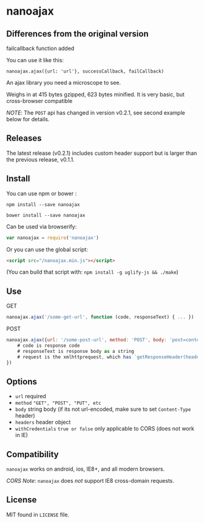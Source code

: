 nanoajax
========

## Differences from the original version

failcallback  function added

You can use it like this:

```
nanoajax.ajax({url: 'url'}, successCallback, failCallback)
```

An ajax library you need a microscope to see.

Weighs in at 415 bytes gzipped, 623 bytes minified. It is very basic, but cross-browser compatible

_NOTE_: The `POST` api has changed in version v0.2.1, see second example below for details.

## Releases

The latest release (v0.2.1) includes custom header support but is larger than the previous release, v0.1.1.

## Install

You can use npm or bower :

```
npm install --save nanoajax
```

```
bower install --save nanoajax
```

Can be used via browserify:

```javascript
var nanoajax = require('nanoajax')
```

Or you can use the global script:

```html
<script src="/nanoajax.min.js"></script>
```

(You can build that script with: `npm install -g uglify-js && ./make`)

## Use

GET

```javascript
nanoajax.ajax('/some-get-url', function (code, responseText) { ... })
```

POST

```javascript
nanoajax.ajax({url: '/some-post-url', method: 'POST', body: 'post=content&args=yaknow'}, function (code, responseText, request) {
    # code is response code
    # responseText is response body as a string
    # request is the xmlhttprequest, which has `getResponseHeader(header)` function
})
```

## Options

- `url` required
- `method` `"GET", "POST", "PUT", etc`
- `body` string body (if its not url-encoded, make sure to set `Content-Type` header)
- `headers` header object
- `withCredentials` `true or false` only applicable to CORS (does not work in IE)

## Compatibility

`nanoajax` works on android, ios, IE8+, and all modern browsers.

_CORS Note_: `nanoajax` does _not_ support IE8 cross-domain requests.

## License

MIT found in `LICENSE` file.

